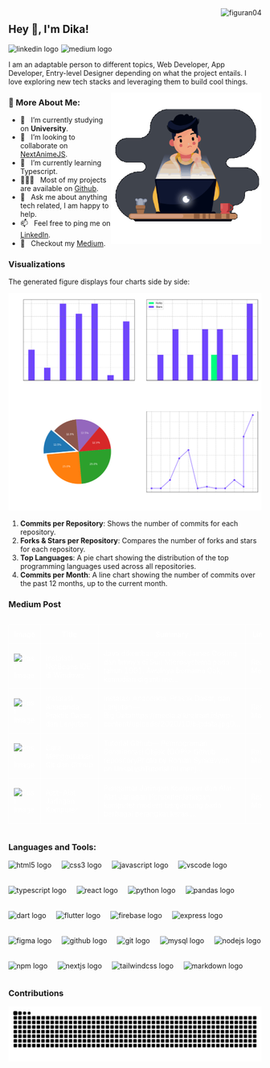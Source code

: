 <img src="https://komarev.com/ghpvc/?username=figuran04&label=Profile%20views&color=6e44ff&style=flat" alt="figuran04" align="right" />

## Hey 👋, I'm Dika!

<div align="left" style="display:flex; align-items:center; gap:5px;">
  <a href="https://www.linkedin.com/in/dika-elsaputra-8a35462a7/" style="text-decoration:none;">
    <img src="https://img.shields.io/static/v1?message=LinkedIn&logo=linkedin&label=&color=0077B5&logoColor=white&labelColor=&style=for-the-badge" height="35" alt="linkedin logo"  /> 
    <!-- <img src="https://cdn.jsdelivr.net/gh/devicons/devicon/icons/linkedin/linkedin-original.svg" height="30" alt="linkedin logo"  /> -->
</a>
  <a href="https://medium.com/@dikaelsaputra" style="text-decoration:none;">
    <img src="https://img.shields.io/static/v1?message=Medium&logo=medium&label=&color=12100E&logoColor=white&labelColor=&style=for-the-badge" height="35" alt="medium logo"  />
  </a>
</div>

I am an adaptable person to different topics, Web Developer, App Developer, Entry-level Designer depending on what the project entails. I love exploring new tech stacks and leveraging them to build cool things. 

<img align="right" alt="GIF" src="https://raw.githubusercontent.com/figuran04/figuran04/main/profile.gif" width="300px"/>
  
### 🧐 More About Me:

- 🔭 &nbsp; I’m currently studying on **University**.
- 🤝 &nbsp; I’m looking to collaborate on [NextAnimeJS](https://github.com/figuran04/nextanimejs).
- 🌱 &nbsp; I’m currently learning Typescript.
- 👨🏻‍💻 &nbsp; Most of my projects are available on [Github](https://github.com/figuran04?tab=repositories).
- 💬 &nbsp; Ask me about anything tech related, I am happy to help.
- 📫 &nbsp; Feel free to ping me on [LinkedIn](https://www.linkedin.com/in/dika-elsaputra-8a35462a7/).
- 📝 &nbsp; Checkout my [Medium](#medium-post).

### Visualizations

The generated figure displays four charts side by side:

![GitHub Repository Statistics](github_stats.png)

1. **Commits per Repository**: Shows the number of commits for each repository.
2. **Forks & Stars per Repository**: Compares the number of forks and stars for each repository.
3. **Top Languages**: A pie chart showing the distribution of the top programming languages used across all repositories.
4. **Commits per Month**: A line chart showing the number of commits over the past 12 months, up to the current month.

### Medium Post

<!--START_SECTION:medium-->

<div style="overflow-x:auto;">
<table style="width: 100%; border-collapse: collapse; color: white;">
  <tr>
    <th style="border: 1px solid white; padding: 10px;">Image</th>
    <th style="border: 1px solid white; padding: 10px;">Title</th>
    <th style="border: 1px solid white; padding: 10px;">Summary</th>
    <th style="border: 1px solid white; padding: 10px;">Link</th>
  </tr>
  <tr>
    <td style="border: 1px solid white; padding: 10px;"><img src="https://cdn-images-1.medium.com/max/474/0*BWItY67aRRp2BGLO" alt="Post Image" style="width: 100px; height: auto;"></td>
    <td style="border: 1px solid white; padding: 10px;">Instalasi NetBeans IDE di Windows</td>
    <td style="border: 1px solid white; padding: 10px;">Java dikembangkan oleh James Gosling dan timnya di Sun Microsystems pada tahun 1991. Awalnya bernama Oak, kemudian diganti me...</td>
    <td style="border: 1px solid white; padding: 10px;"><a href="https://medium.com/@dikaelsaputra/cara-instal-netbeans-ide-di-windows-7e29e0815459?source=rss-272e0aace4a6------2" target="_blank" style="color: white; text-decoration: none;">Read More</a></td>
  </tr>
  <tr>
    <td style="border: 1px solid white; padding: 10px;"><img src="https://cdn-images-1.medium.com/max/1024/0*OzJLuQU8hz1EsbYa.jpg" alt="Post Image" style="width: 100px; height: auto;"></td>
    <td style="border: 1px solid white; padding: 10px;">Instalasi Anaconda, Praktik Dasar, dan Lanjutan</td>
    <td style="border: 1px solid white; padding: 10px;">Instalasi Anaconda, Praktik Dasar, dan Lanjutan — Big Datahttps://media.alkhairaat.id/wp-content/uploads/2020/10/bigdata.jpgD...</td>
    <td style="border: 1px solid white; padding: 10px;"><a href="https://medium.com/@dikaelsaputra/panduan-lengkap-pyspark-dan-pandas-instalasi-praktik-dasar-dan-lanjutan-86ab9ce4ea55?source=rss-272e0aace4a6------2" target="_blank" style="color: white; text-decoration: none;">Read More</a></td>
  </tr>
  <tr>
    <td style="border: 1px solid white; padding: 10px;"><img src="https://cdn-images-1.medium.com/max/1024/0*YOvLLbo6fOQrxK9N" alt="Post Image" style="width: 100px; height: auto;"></td>
    <td style="border: 1px solid white; padding: 10px;">Cara Menggunakan Git dan Github</td>
    <td style="border: 1px solid white; padding: 10px;">Tutorial Github— Pemrograman Berorientasi Objek (OOP)&gt; Github repositoryPhoto by Roman Synkevych on UnsplashTutorial ini menj...</td>
    <td style="border: 1px solid white; padding: 10px;"><a href="https://medium.com/@dikaelsaputra/tutorial-github-29057912a19c?source=rss-272e0aace4a6------2" target="_blank" style="color: white; text-decoration: none;">Read More</a></td>
  </tr>
  <tr>
    <td style="border: 1px solid white; padding: 10px;"><img src="https://cdn-images-1.medium.com/max/720/1*Jf58zyahCnaAkJywoXBPJg.jpeg" alt="Post Image" style="width: 100px; height: auto;"></td>
    <td style="border: 1px solid white; padding: 10px;">Alat-Alat Jaringan Komputer</td>
    <td style="border: 1px solid white; padding: 10px;">Pengantar Jaringan Komputer dan Alat-Alat Jaringan KomputerJaringan komputer modern bergantung pada berbagai perangkat keras ...</td>
    <td style="border: 1px solid white; padding: 10px;"><a href="https://medium.com/@dikaelsaputra/perangkat-jaringan-komputer-e84cc0f6655e?source=rss-272e0aace4a6------2" target="_blank" style="color: white; text-decoration: none;">Read More</a></td>
  </tr>
</table>
</div>

<!--END_SECTION:medium-->

### Languages and Tools:

<div align="left" style="display:flex; flex-wrap:wrap; gap:20px;">
  <img src="https://cdn.jsdelivr.net/gh/devicons/devicon/icons/html5/html5-original.svg" height="30" alt="html5 logo"  />
  <img src="https://cdn.jsdelivr.net/gh/devicons/devicon/icons/css3/css3-original.svg" height="30" alt="css3 logo"  />
  <img src="https://cdn.jsdelivr.net/gh/devicons/devicon/icons/javascript/javascript-original.svg" height="30" alt="javascript logo"  />
  <img src="https://cdn.jsdelivr.net/gh/devicons/devicon/icons/vscode/vscode-original.svg" height="30" alt="vscode logo"  />
  <img src="https://cdn.jsdelivr.net/gh/devicons/devicon/icons/typescript/typescript-original.svg" height="30" alt="typescript logo"  />
  <img src="https://cdn.jsdelivr.net/gh/devicons/devicon/icons/react/react-original.svg" height="30" alt="react logo"  />
  <img src="https://cdn.jsdelivr.net/gh/devicons/devicon/icons/python/python-original.svg" height="30" alt="python logo"  />
  <img src="https://cdn.jsdelivr.net/gh/devicons/devicon/icons/pandas/pandas-original.svg" height="30" alt="pandas logo"  />
  <img src="https://cdn.jsdelivr.net/gh/devicons/devicon/icons/dart/dart-original.svg" height="30" alt="dart logo"  />
  <img src="https://cdn.jsdelivr.net/gh/devicons/devicon/icons/flutter/flutter-original.svg" height="30" alt="flutter logo"  />
  <img src="https://cdn.jsdelivr.net/gh/devicons/devicon/icons/firebase/firebase-plain.svg" height="30" alt="firebase logo"  />
  <img src="https://cdn.jsdelivr.net/gh/devicons/devicon/icons/express/express-original.svg" height="30" alt="express logo"  />
  <img src="https://cdn.jsdelivr.net/gh/devicons/devicon/icons/figma/figma-original.svg" height="30" alt="figma logo"  />
  <img src="https://cdn.jsdelivr.net/gh/devicons/devicon/icons/github/github-original.svg" height="30" alt="github logo"  />
  <img src="https://cdn.jsdelivr.net/gh/devicons/devicon/icons/git/git-original.svg" height="30" alt="git logo"  />
  <img src="https://cdn.jsdelivr.net/gh/devicons/devicon/icons/mysql/mysql-original.svg" height="30" alt="mysql logo"  />
  <img src="https://cdn.jsdelivr.net/gh/devicons/devicon/icons/nodejs/nodejs-original.svg" height="30" alt="nodejs logo"  />
  <img src="https://cdn.jsdelivr.net/gh/devicons/devicon/icons/npm/npm-original-wordmark.svg" height="30" alt="npm logo"  />
  <img src="https://cdn.jsdelivr.net/gh/devicons/devicon/icons/nextjs/nextjs-original.svg" height="30" alt="nextjs logo"  />
  <img src="https://cdn.jsdelivr.net/gh/devicons/devicon/icons/tailwindcss/tailwindcss-original-wordmark.svg" height="30" alt="tailwindcss logo"  />
  <img src="https://cdn.jsdelivr.net/gh/devicons/devicon/icons/markdown/markdown-original.svg" height="30" alt="markdown logo"  />
</div>

### Contributions

![Snake animation](https://raw.githubusercontent.com/figuran04/figuran04/output/snake.svg)

